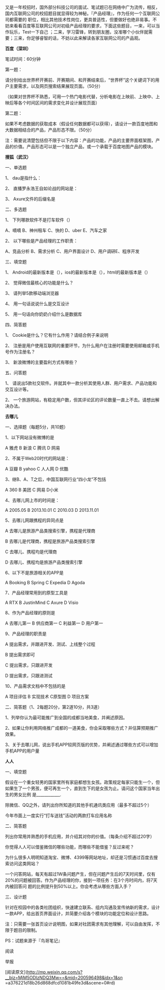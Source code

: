 又是一年校招时，国外部分科技公司的面试、笔试题已在网络中广为流传，相反，国内互联网公司的校招题目就显得较为神秘。『产品经理』，作为任何一个互联网公司都需要的
职位，相比其他技术性岗位，更具普适性，但要做好也绝非易事。不妨来看看百度等互联网公司对初级产品经理的要求，下面这些题目，一来，可以当作玩乐，Test一下自己
；二来，学习雷锋，转到朋友圈，没准哪个小伙伴就需要；三来，你足够睿智的话，不妨以此来解读各家互联网公司的产品观。

  

**百度（深圳）**

  

笔试时间：60分钟

  

第一题：

请分别给出世界杯开赛前、开赛期间、和开赛结束后，“世界杯”这个关键词下的用户主要需求，以及网页搜索结果展现页面。（50分）

（如果对世界杯不熟悉，可用一个热门电影代替，分析电影在上映前、上映中、上映后等各个时间区间的需求变化并设计展现页面）

  

第二题：

如果不考虑数据的获取成本（假设任何数据都可以获得），请设计一款百度地图和大数据相结合的产品，产品形态不限。（50分）

注：需要说清楚包括但不限于以下内容：产品的功能，产品的主要界面框架图，产品的价值。产品形态可以是一个独立产品，或一个承载于百度地图产品的模块。

  

**搜狐（武汉）**

  

一、单选题

1、 dau是指什么：

2、 直播罗永浩王自如论战的网站是：

3、 Axure文件的后缀名是

  

二、多选题

1、 下列哪款软件不是打车软件（）

A、嘀嘀 B、神州租车 C、快的 D、uber E、汽车之家

2、 以下哪些是产品经理的工作职责：

A、竞品分析 B、需求分析 C、用户界面设计 D、用户调研E、程序开发

  

三、填空题

1、 Android的最新版本是（），ios的最新版本是（），html的最新版本是（）

2、 觉得微信最核心的功能是什么？

3、 请列举5款移动端浏览器

4、 用一句话说说什么是交互设计

5、 用一句话向你奶奶介绍什么是数据库

  

四、简答题

1、 Cookie是什么？它有什么作用？请结合例子来说明

2、 注册是用户使用互联网的重要环节，为什么用户在注册时需要使用邮箱或手机号作为注册名？

3、 新浪微博的主要盈利方式有哪些？

  

五、问答题

1、 请说出5款社交软件。并就其中一款分析其使用人群、用户需求、产品功能和交互设计等。

2、 一个旅游网站，有稳定用户数，但其评论区的评论数量一直上不去。请想出解决办法。

  

**去哪儿**

  

一、选择题（每题5分，共10题）

1、以下网站没有微博的是

A 雅虎 B 新浪 C 腾讯 D 网易

2、不属于Web20时代的网站是：

A 豆瓣 B yahoo C 人人网 D 优酷

3、继B、A、T之后，中国互联网行业“四小龙”不包括

A 360 B 美团 C 网易 D小米

4、去哪儿网上市的时间是：

A 2005.05 B 2013.10.01 C 2010.03 D 2013.11.01

5、去哪儿网跟携程的异同点是

A 去哪儿是旅游产品类搜索引擎，携程是代理商

B 去哪儿是代理商，携程是旅游产品类搜索引擎

C 去哪儿、携程均是代理商

D 去哪儿、携程均是旅游产品类搜索引擎

6、以下不是旅游相关的APP是

A Booking B Spring C Expedia D Agoda

7、产品经理常用到的原型工具是

A RTX B JustinMind C Axure D Visio

8、作为产品经理的原则是

A 去哪儿第一 B 供应商第一 C 利益第一 D 用户第一

9、产品经理的职责是

A 提出需求，并跟进开发、测试、上线整个过程

B 提出需求即可

C 提出需求，只跟进开发

D 提出需求，只跟进测试

10、产品需求文档中不包括的是

A 项目评估 B 实现技术 C原型图 D 项目方案

  

二、简答题（1、2每题20分，第2道10分，共3道）

1、列举你认为最可能推广到全国的成都当地美食，并阐述原因。

2、如果让你利用网络推广成都的一道美食，你会采取哪些方式？并估算预期推广效果。

3、关于去哪儿网，说出手机APP较网页版的优势，并阐述通过哪些方式可以增加手机APP的用户量

  

**人人**

  

一、填空题

假设在一个重女轻男的国家里所有家庭都想生女孩。政策规定每家只能生一个，但如果生了一个男孩，便可再生一个，直到生下的是女孩为止。请问这个国家当年出生的男女比例
是____________.

除微信、QQ之外，请列出你所知道的其他手机通讯类应用（最多不超过5个）

今年市面上一度实行“打车送钱”活动的两款打车应用名称

  

二、简答题

列出你常用并熟悉的手机应用，并介绍其对你的价值。（每条介绍不超过20字）

你觉得人人可以借鉴微信的哪些功能，而哪些不能借鉴？反过来呢？

为什么很多人明明知道淘宝、微博、4399等网站地址，却还是习惯通过百度去搜索访问这类网站？

一个问答网站，每天有超过1W条问题产生，但在问题产生后的7天时间里，仅有20%的问题被回答。作为产品经理的你，接到一项任务：在3个月时间内，将7天内被回答问
题的比例提升到50%以上。你会考虑从哪些方面入手？

  

三、设计题

针对在校园中的各类社团组织，快速建立联系、组内沟通及宣传纳新的需求，设计一款APP，给出首页界面设计，并简要介绍各个模块的功能定位和设计思路。

注：只需要一张首页设计说明图，如果对社团需求有其他理解，可以自由发挥，不限于题目的限制。

  

PS：试题来源于『鸟哥笔记』

  

阅读

举报

[阅读原文](http://mp.weixin.qq.com/s?__biz=MjM5ODIzNDQ3Mw==&mid=200596498&idx=1&sn
=a376221d18b26d868dfcd1081b49fe3d&scene=0#rd)

